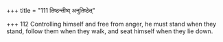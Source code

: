 +++
title = "111 तिष्ठन्तीष्व् अनुतिष्ठेत्"

+++
112	Controlling himself and free from anger, he must stand when they stand, follow them when they walk, and seat himself when they lie down.